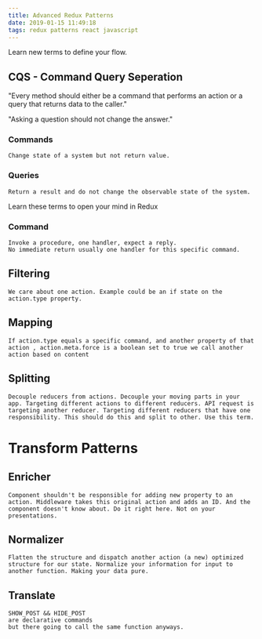 ```yaml
---
title: Advanced Redux Patterns
date: 2019-01-15 11:49:18
tags: redux patterns react javascript
---
```


Learn new terms to define your flow. 


## CQS - Command Query Seperation
"Every method should either be a command that performs an action or a query that returns data to the caller."

"Asking a question should not change the answer."

### Commands
    Change state of a system but not return value.
### Queries
    Return a result and do not change the observable state of the system.

Learn these terms to open your mind in Redux

### Command
    Invoke a procedure, one handler, expect a reply.
    No immediate return usually one handler for this specific command.

## Filtering
    We care about one action. Example could be an if state on the action.type property.

## Mapping
    If action.type equals a specific command, and another property of that action , action.meta.force is a boolean set to true we call another action based on content

## Splitting
    Decouple reducers from actions. Decouple your moving parts in your app. Targeting different actions to different reducers. API request is targeting another reducer. Targeting different reducers that have one responsibility. This should do this and split to other. Use this term.
# Transform Patterns

## Enricher 
    Component shouldn't be responsible for adding new property to an action. Middleware takes this original action and adds an ID. And the component doesn't know about. Do it right here. Not on your presentations. 

## Normalizer
    Flatten the structure and dispatch another action (a new) optimized structure for our state. Normalize your information for input to another function. Making your data pure.
## Translate
    SHOW_POST && HIDE_POST  
    are declarative commands
    but there going to call the same function anyways. 
